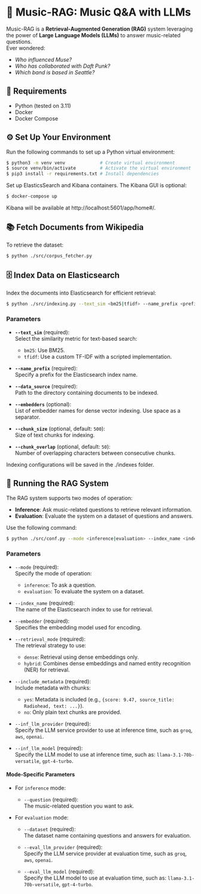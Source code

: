 # 🎵 Music-RAG: Music Q&A with LLMs  

Music-RAG is a **Retrieval-Augmented Generation (RAG)** system leveraging the power of **Large Language Models (LLMs)** to answer music-related questions.  
Ever wondered:  
- *Who influenced Muse?*  
- *Who has collaborated with Daft Punk?*  
- *Which band is based in Seattle?*  


## 📄 Requirements
-  Python (tested on 3.11)
-  Docker
-  Docker Compose


## ⚙️ Set Up Your Environment  

Run the following commands to set up a Python virtual environment:  

```bash
$ python3 -m venv venv             # Create virtual environment  
$ source venv/bin/activate         # Activate the virtual environment  
$ pip3 install -r requirements.txt # Install dependencies  
```

Set up ElasticsSearch and Kibana containers. The Kibana GUI is optional:

```bash
$ docker-compose up 
```
Kibana will be available at http://localhost:5601/app/home#/.

## 📚  Fetch Documents from Wikipedia

To retrieve the dataset:
```bash
$ python ./src/corpus_fetcher.py  
```

## 🗄️ Index Data on Elasticsearch

Index the documents into Elasticsearch for efficient retrieval:

```bash
$ python ./src/indexing.py --text_sim <bm25|tfidf> --name_prefix <prefix> --data_source <path> --embedders <emb1 emb2 ...>
```

### Parameters

- **`--text_sim`** (required):  
  Select the similarity metric for text-based search:  
  - `bm25`: Use BM25.  
  - `tfidf`: Use a custom TF-IDF with a scripted implementation.

- **`--name_prefix`** (required):  
  Specify a prefix for the Elasticsearch index name.

- **`--data_source`** (required):  
  Path to the directory containing documents to be indexed.

- **`--embedders`** (optional):  
  List of embedder names for dense vector indexing. Use space as a separator.

- **`--chunk_size`** (optional, default: `500`):  
  Size of text chunks for indexing.

- **`--chunk_overlap`** (optional, default: `50`):  
  Number of overlapping characters between consecutive chunks.

Indexing configurations will be saved in the ./indexes folder.


## 🔎 Running the RAG System  

The RAG system supports two modes of operation:  
- **Inference**: Ask music-related questions to retrieve relevant information.  
- **Evaluation**: Evaluate the system on a dataset of questions and answers.  

Use the following command:  

```bash
$ python ./src/conf.py --mode <inference|evaluation> --index_name <index_name> --embedder <embedder_model> --retrieval_mode <dense|hybrid> --include_metadata <yes|no> --inf_llm_provider <llm_provider> --inf_llm_model <llm_model> [--question <question>] [--dataset <dataset_path>] [--eval_llm_provider <eval_llm_provider>] [--eval_llm_model <eval_llm_model>]
```


### Parameters  

- `--mode` (required):  
  Specify the mode of operation:  
  - `inference`: To ask a question.  
  - `evaluation`: To evaluate the system on a dataset.

- `--index_name` (required):  
  The name of the Elasticsearch index to use for retrieval.

- `--embedder` (required):  
  Specifies the embedding model used for encoding.

- `--retrieval_mode` (required):  
  The retrieval strategy to use:  
  - `dense`: Retrieval using dense embeddings only.  
  - `hybrid`: Combines dense embeddings and named entity recognition (NER) for retrieval.

- `--include_metadata` (required):  
  Include metadata with chunks:  
  - `yes`: Metadata is included (e.g., `{score: 9.47, source_title: Radiohead, text: ...}`).  
  - `no`: Only plain text chunks are provided.

- `--inf_llm_provider` (required):  
  Specify the LLM service provider to use at inference time, such as `groq`, `aws`, `openai`.

- `--inf_llm_model` (required):  
  Specify the LLM model to use at inference time, such as: `llama-3.1-70b-versatile`, `gpt-4-turbo`.

#### Mode-Specific Parameters  

- For `inference` mode:  
  - `--question` (required):  
    The music-related question you want to ask.

- For `evaluation` mode:  
  - `--dataset` (required):  
    The dataset name containing questions and answers for evaluation.

  - `--eval_llm_provider` (required):  
  Specify the LLM service provider at evaluation time, such as `groq`, `aws`, `openai`.

  - `--eval_llm_model` (required):  
  Specify the LLM model to use at evaluation time, such as: `llama-3.1-70b-versatile`, `gpt-4-turbo`.
